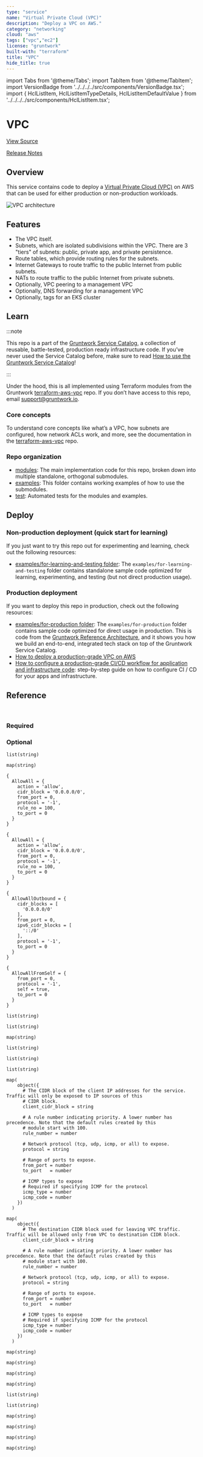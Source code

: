```yaml
---
type: "service"
name: "Virtual Private Cloud (VPC)"
description: "Deploy a VPC on AWS."
category: "networking"
cloud: "aws"
tags: ["vpc","ec2"]
license: "gruntwork"
built-with: "terraform"
title: "VPC"
hide_title: true
---
```


import Tabs from '@theme/Tabs';
import TabItem from '@theme/TabItem';
import VersionBadge from '../../../../src/components/VersionBadge.tsx';
import { HclListItem, HclListItemTypeDetails, HclListItemDefaultValue } from '../../../../src/components/HclListItem.tsx';

<VersionBadge version="0.85.0" lastModifiedVersion="0.84.0"/>

# VPC


<a href="https://github.com/gruntwork-io/terraform-aws-service-catalog/tree/master/modules/networking/vpc" className="link-button">View Source</a>

<a href="https://github.com/gruntwork-io/terraform-aws-service-catalog/releases?q=networking%2Fvpc" className="link-button" title="Release notes for only the service catalog versions which impacted this service.">Release Notes</a>

## Overview

This service contains code to deploy a [Virtual Private Cloud (VPC)](https://aws.amazon.com/vpc) on AWS that can be used
for either production or non-production workloads.

![VPC architecture](/img/reference/services/networking/vpc-subnets-diagram.png)

## Features

*   The VPC itself.
*   Subnets, which are isolated subdivisions within the VPC. There are 3 "tiers" of subnets: public, private app, and
    private persistence.
*   Route tables, which provide routing rules for the subnets.
*   Internet Gateways to route traffic to the public Internet from public subnets.
*   NATs to route traffic to the public Internet from private subnets.
*   Optionally, VPC peering to a management VPC
*   Optionally, DNS forwarding for a management VPC
*   Optionally, tags for an EKS cluster

## Learn

:::note

This repo is a part of the [Gruntwork Service Catalog](https://github.com/gruntwork-io/terraform-aws-service-catalog/),
a collection of reusable, battle-tested, production ready infrastructure code.
If you’ve never used the Service Catalog before, make sure to read
[How to use the Gruntwork Service Catalog](https://docs.gruntwork.io/reference/services/intro/overview)!

:::

Under the hood, this is all implemented using Terraform modules from the Gruntwork
[terraform-aws-vpc](https://github.com/gruntwork-io/terraform-aws-vpc) repo. If you don’t have access to this repo,
email <support@gruntwork.io>.

### Core concepts

To understand core concepts like what’s a VPC, how subnets are configured, how network ACLs work, and more, see the
documentation in the [terraform-aws-vpc](https://github.com/gruntwork-io/terraform-aws-vpc) repo.

### Repo organization

*   [modules](https://github.com/gruntwork-io/terraform-aws-service-catalog/tree/master/modules): The main implementation code for this repo, broken down into multiple standalone, orthogonal submodules.
*   [examples](https://github.com/gruntwork-io/terraform-aws-service-catalog/tree/master/examples): This folder contains working examples of how to use the submodules.
*   [test](https://github.com/gruntwork-io/terraform-aws-service-catalog/tree/master/test): Automated tests for the modules and examples.

## Deploy

### Non-production deployment (quick start for learning)

If you just want to try this repo out for experimenting and learning, check out the following resources:

*   [examples/for-learning-and-testing folder](https://github.com/gruntwork-io/terraform-aws-service-catalog/tree/master/examples/for-learning-and-testing): The
    `examples/for-learning-and-testing` folder contains standalone sample code optimized for learning, experimenting, and
    testing (but not direct production usage).

### Production deployment

If you want to deploy this repo in production, check out the following resources:

*   [examples/for-production folder](https://github.com/gruntwork-io/terraform-aws-service-catalog/tree/master/examples/for-production): The `examples/for-production` folder contains sample code
    optimized for direct usage in production. This is code from the
    [Gruntwork Reference Architecture](https://gruntwork.io/reference-architecture), and it shows you how we build an
    end-to-end, integrated tech stack on top of the Gruntwork Service Catalog.
*   [How to deploy a production-grade VPC on AWS](https://docs.gruntwork.io/guides/build-it-yourself/vpc/)
*   [How to configure a production-grade CI/CD workflow for application and infrastructure code](https://docs.gruntwork.io/guides/build-it-yourself/pipelines/):
    step-by-step guide on how to configure CI / CD for your apps and infrastructure.

## Reference

<Tabs>
<TabItem value="inputs" label="Inputs" default>

<br/>

### Required

<HclListItem name="aws_region" description="The AWS region in which all resources will be created" requirement="required" type="string">
</HclListItem>

<HclListItem name="cidr_block" description="The IP address range of the VPC in CIDR notation. A prefix of /18 is recommended. Do not use a prefix higher than /27. Examples include '10.100.0.0/18', '10.200.0.0/18', etc." requirement="required" type="string">
</HclListItem>

<HclListItem name="num_nat_gateways" description="The number of NAT Gateways to launch for this VPC. For production VPCs, a NAT Gateway should be placed in each Availability Zone (so likely 3 total), whereas for non-prod VPCs, just one Availability Zone (and hence 1 NAT Gateway) will suffice." requirement="required" type="number">
</HclListItem>

<HclListItem name="vpc_name" description="Name of the VPC. Examples include 'prod', 'dev', 'mgmt', etc." requirement="required" type="string">
</HclListItem>

### Optional

<HclListItem name="allow_private_persistence_internet_access" description="Should the private persistence subnet be allowed outbound access to the internet?" requirement="optional" type="bool">
<HclListItemDefaultValue defaultValue="false"/>
</HclListItem>

<HclListItem name="apply_default_nacl_rules" description="If true, will apply the default NACL rules in <a href=#default_nacl_ingress_rules><code>default_nacl_ingress_rules</code></a> and <a href=#default_nacl_egress_rules><code>default_nacl_egress_rules</code></a> on the default NACL of the VPC. Note that every VPC must have a default NACL - when this is false, the original default NACL rules managed by AWS will be used." requirement="optional" type="bool">
<HclListItemDefaultValue defaultValue="false"/>
</HclListItem>

<HclListItem name="associate_default_nacl_to_subnets" description="If true, will associate the default NACL to the public, private, and persistence subnets created by this module. Only used if <a href=#apply_default_nacl_rules><code>apply_default_nacl_rules</code></a> is true. Note that this does not guarantee that the subnets are associated with the default NACL. Subnets can only be associated with a single NACL. The default NACL association will be dropped if the subnets are associated with a custom NACL later." requirement="optional" type="bool">
<HclListItemDefaultValue defaultValue="true"/>
</HclListItem>

<HclListItem name="availability_zone_exclude_names" description="Specific Availability Zones in which subnets SHOULD NOT be created. Useful for when features / support is missing from a given AZ." requirement="optional" type="list">
<HclListItemTypeDetails>

```hcl
list(string)
```

</HclListItemTypeDetails>
<HclListItemDefaultValue defaultValue="[]"/>
</HclListItem>

<HclListItem name="create_dns_forwarder" description="Whether or not to create DNS forwarders from the Mgmt VPC to the App VPC to resolve private Route 53 endpoints. This is most useful when you want to keep your EKS Kubernetes API endpoint private to the VPC, but want to access it from the Mgmt VPC (where your VPN/Bastion servers are)." requirement="optional" type="bool">
<HclListItemDefaultValue defaultValue="false"/>
</HclListItem>

<HclListItem name="create_flow_logs" description="If you set this variable to false, this module will not create VPC Flow Logs resources. This is used as a workaround because Terraform does not allow you to use the 'count' parameter on modules. By using this parameter, you can optionally create or not create the resources within this module." requirement="optional" type="bool">
<HclListItemDefaultValue defaultValue="true"/>
</HclListItem>

<HclListItem name="create_igw" description="Whether the VPC will create an Internet Gateway. There are use cases when the VPC is desired to not be routable from the internet, and hence, they should not have an Internet Gateway. For example, when it is desired that public subnets exist but they are not directly public facing, since they can be routed from other VPC hosting the IGW." requirement="optional" type="bool">
<HclListItemDefaultValue defaultValue="true"/>
</HclListItem>

<HclListItem name="create_network_acls" description="If set to false, this module will NOT create Network ACLs. This is useful if you don't want to use Network ACLs or you want to provide your own Network ACLs outside of this module." requirement="optional" type="bool">
<HclListItemDefaultValue defaultValue="true"/>
</HclListItem>

<HclListItem name="create_peering_connection" description="Whether or not to create a peering connection to another VPC." requirement="optional" type="bool">
<HclListItemDefaultValue defaultValue="false"/>
</HclListItem>

<HclListItem name="create_private_app_subnet_nacls" description="If set to false, this module will NOT create the NACLs for the private app subnet tier." requirement="optional" type="bool">
<HclListItemDefaultValue defaultValue="true"/>
</HclListItem>

<HclListItem name="create_private_app_subnets" description="If set to false, this module will NOT create the private app subnet tier." requirement="optional" type="bool">
<HclListItemDefaultValue defaultValue="true"/>
</HclListItem>

<HclListItem name="create_private_persistence_subnet_nacls" description="If set to false, this module will NOT create the NACLs for the private persistence subnet tier." requirement="optional" type="bool">
<HclListItemDefaultValue defaultValue="true"/>
</HclListItem>

<HclListItem name="create_private_persistence_subnets" description="If set to false, this module will NOT create the private persistence subnet tier." requirement="optional" type="bool">
<HclListItemDefaultValue defaultValue="true"/>
</HclListItem>

<HclListItem name="create_public_subnet_nacls" description="If set to false, this module will NOT create the NACLs for the public subnet tier. This is useful for VPCs that only need private subnets." requirement="optional" type="bool">
<HclListItemDefaultValue defaultValue="true"/>
</HclListItem>

<HclListItem name="create_public_subnets" description="If set to false, this module will NOT create the public subnet tier. This is useful for VPCs that only need private subnets. Note that setting this to false also means the module will NOT create an Internet Gateway or the NAT gateways, so if you want any public Internet access in the VPC (even outbound access—e.g., to run apt get), you'll need to provide it yourself via some other mechanism (e.g., via VPC peering, a Transit Gateway, Direct Connect, etc)." requirement="optional" type="bool">
<HclListItemDefaultValue defaultValue="true"/>
</HclListItem>

<HclListItem name="create_vpc_endpoints" description="Create VPC endpoints for S3 and DynamoDB." requirement="optional" type="bool">
<HclListItemDefaultValue defaultValue="true"/>
</HclListItem>

<HclListItem name="custom_tags" description="A map of tags to apply to the VPC, Subnets, Route Tables, Internet Gateway, default security group, and default NACLs. The key is the tag name and the value is the tag value. Note that the tag 'Name' is automatically added by this module but may be optionally overwritten by this variable." requirement="optional" type="map">
<HclListItemTypeDetails>

```hcl
map(string)
```

</HclListItemTypeDetails>
<HclListItemDefaultValue defaultValue="{}"/>
</HclListItem>

<HclListItem name="default_nacl_egress_rules" description="The egress rules to apply to the default NACL in the VPC. This is the security group that is used by any subnet that doesn't have its own NACL attached. The value for this variable must be a map where the keys are a unique name for each rule and the values are objects with the same fields as the egress block in the aws_default_network_acl resource: https://registry.terraform.io/providers/hashicorp/aws/latest/docs/resources/default_network_acl." requirement="optional" type="any">
<HclListItemDefaultValue>

```hcl
{
  AllowAll = {
    action = 'allow',
    cidr_block = '0.0.0.0/0',
    from_port = 0,
    protocol = '-1',
    rule_no = 100,
    to_port = 0
  }
}
```

</HclListItemDefaultValue>
</HclListItem>

<HclListItem name="default_nacl_ingress_rules" description="The ingress rules to apply to the default NACL in the VPC. This is the NACL that is used by any subnet that doesn't have its own NACL attached. The value for this variable must be a map where the keys are a unique name for each rule and the values are objects with the same fields as the ingress block in the aws_default_network_acl resource: https://registry.terraform.io/providers/hashicorp/aws/latest/docs/resources/default_network_acl." requirement="optional" type="any">
<HclListItemDefaultValue>

```hcl
{
  AllowAll = {
    action = 'allow',
    cidr_block = '0.0.0.0/0',
    from_port = 0,
    protocol = '-1',
    rule_no = 100,
    to_port = 0
  }
}
```

</HclListItemDefaultValue>
</HclListItem>

<HclListItem name="default_security_group_egress_rules" description="The egress rules to apply to the default security group in the VPC. This is the security group that is used by any resource that doesn't have its own security group attached. The value for this variable must be a map where the keys are a unique name for each rule and the values are objects with the same fields as the egress block in the aws_default_security_group resource: https://registry.terraform.io/providers/hashicorp/aws/latest/docs/resources/default_security_group#egress-block." requirement="optional" type="any">
<HclListItemDefaultValue>

```hcl
{
  AllowAllOutbound = {
    cidr_blocks = [
      '0.0.0.0/0'
    ],
    from_port = 0,
    ipv6_cidr_blocks = [
      '::/0'
    ],
    protocol = '-1',
    to_port = 0
  }
}
```

</HclListItemDefaultValue>
</HclListItem>

<HclListItem name="default_security_group_ingress_rules" description="The ingress rules to apply to the default security group in the VPC. This is the security group that is used by any resource that doesn't have its own security group attached. The value for this variable must be a map where the keys are a unique name for each rule and the values are objects with the same fields as the ingress block in the aws_default_security_group resource: https://registry.terraform.io/providers/hashicorp/aws/latest/docs/resources/default_security_group#ingress-block." requirement="optional" type="any">
<HclListItemDefaultValue>

```hcl
{
  AllowAllFromSelf = {
    from_port = 0,
    protocol = '-1',
    self = true,
    to_port = 0
  }
}
```

</HclListItemDefaultValue>
</HclListItem>

<HclListItem name="destination_vpc_resolver_name" description="Name to set for the destination VPC resolver (inbound from origin VPC to destination VPC). If null (default), defaults to 'DESTINATION_VPC_NAME-from-ORIGIN_VPC_NAME-in'." requirement="optional" type="string">
<HclListItemDefaultValue defaultValue="null"/>
</HclListItem>

<HclListItem name="eks_cluster_names" description="The names of EKS clusters that will be deployed into the VPC, if <a href=#tag_for_use_with_eks><code>tag_for_use_with_eks</code></a> is true." requirement="optional" type="list">
<HclListItemTypeDetails>

```hcl
list(string)
```

</HclListItemTypeDetails>
<HclListItemDefaultValue defaultValue="[]"/>
</HclListItem>

<HclListItem name="enable_default_security_group" description="If set to false, the default security groups will NOT be created." requirement="optional" type="bool">
<HclListItemDefaultValue defaultValue="true"/>
</HclListItem>

<HclListItem name="flow_log_cloudwatch_iam_role_name" description="The name to use for the flow log IAM role. This can be useful if you provision the VPC without admin privileges which needs setting IAM:PassRole on deployment role. When null, a default name based on the VPC name will be chosen." requirement="optional" type="string">
<HclListItemDefaultValue defaultValue="null"/>
</HclListItem>

<HclListItem name="flow_log_cloudwatch_log_group_name" description="The name to use for the CloudWatch Log group used for storing flow log. When null, a default name based on the VPC name will be chosen." requirement="optional" type="string">
<HclListItemDefaultValue defaultValue="null"/>
</HclListItem>

<HclListItem name="flow_logs_traffic_type" description="The type of traffic to capture in the VPC flow log. Valid values include ACCEPT, REJECT, or ALL. Defaults to REJECT. Only used if create_flow_logs is true." requirement="optional" type="string">
<HclListItemDefaultValue defaultValue="REJECT"/>
</HclListItem>

<HclListItem name="iam_role_permissions_boundary" description="The ARN of the policy that is used to set the permissions boundary for the IAM role." requirement="optional" type="string">
<HclListItemDefaultValue defaultValue="null"/>
</HclListItem>

<HclListItem name="kms_key_arn" description="The ARN of a KMS key to use for encrypting VPC the flow log. A new KMS key will be created if this is not supplied." requirement="optional" type="string">
<HclListItemDefaultValue defaultValue="null"/>
</HclListItem>

<HclListItem name="kms_key_deletion_window_in_days" description="The number of days to retain this KMS Key (a Customer Master Key) after it has been marked for deletion. Setting to null defaults to the provider default, which is the maximum possible value (30 days)." requirement="optional" type="number">
<HclListItemDefaultValue defaultValue="null"/>
</HclListItem>

<HclListItem name="kms_key_user_iam_arns" description="VPC Flow Logs will be encrypted with a KMS Key (a Customer Master Key). The IAM Users specified in this list will have access to this key." requirement="optional" type="list">
<HclListItemTypeDetails>

```hcl
list(string)
```

</HclListItemTypeDetails>
<HclListItemDefaultValue defaultValue="null"/>
</HclListItem>

<HclListItem name="nat_gateway_custom_tags" description="A map of tags to apply to the NAT gateways, on top of the custom_tags. The key is the tag name and the value is the tag value. Note that tags defined here will override tags defined as custom_tags in case of conflict." requirement="optional" type="map">
<HclListItemTypeDetails>

```hcl
map(string)
```

</HclListItemTypeDetails>
<HclListItemDefaultValue defaultValue="{}"/>
</HclListItem>

<HclListItem name="num_availability_zones" description="How many AWS Availability Zones (AZs) to use. One subnet of each type (public, private app) will be created in each AZ. Note that this must be less than or equal to the total number of AZs in a region. A value of null means all AZs should be used. For example, if you specify 3 in a region with 5 AZs, subnets will be created in just 3 AZs instead of all 5. Defaults to all AZs in a region." requirement="optional" type="number">
<HclListItemDefaultValue defaultValue="null"/>
</HclListItem>

<HclListItem name="origin_vpc_cidr_block" description="The CIDR block of the origin VPC." requirement="optional" type="string">
<HclListItemDefaultValue defaultValue="null"/>
</HclListItem>

<HclListItem name="origin_vpc_id" description="The ID of the origin VPC to use when creating peering connections and DNS forwarding." requirement="optional" type="string">
<HclListItemDefaultValue defaultValue="null"/>
</HclListItem>

<HclListItem name="origin_vpc_name" description="The name of the origin VPC to use when creating peering connections and DNS forwarding." requirement="optional" type="string">
<HclListItemDefaultValue defaultValue="null"/>
</HclListItem>

<HclListItem name="origin_vpc_public_subnet_ids" description="The public subnets in the origin VPC to use when creating route53 resolvers. These are public subnets due to network ACLs restrictions. Although the forwarder is addressable publicly, access is blocked by security groups." requirement="optional" type="list">
<HclListItemTypeDetails>

```hcl
list(string)
```

</HclListItemTypeDetails>
<HclListItemDefaultValue defaultValue="null"/>
</HclListItem>

<HclListItem name="origin_vpc_resolver_name" description="Name to set for the origin VPC resolver (outbound from origin VPC to destination VPC). If null (default), defaults to 'ORIGIN_VPC_NAME-to-DESTINATION_VPC_NAME-out'." requirement="optional" type="string">
<HclListItemDefaultValue defaultValue="null"/>
</HclListItem>

<HclListItem name="origin_vpc_route_table_ids" description="A list of route tables from the origin VPC that should have routes to this app VPC." requirement="optional" type="list">
<HclListItemTypeDetails>

```hcl
list(string)
```

</HclListItemTypeDetails>
<HclListItemDefaultValue defaultValue="[]"/>
</HclListItem>

<HclListItem name="persistence_propagating_vgws" description="A list of Virtual Private Gateways that will propagate routes to persistence subnets. All routes from VPN connections that use Virtual Private Gateways listed here will appear in route tables of persistence subnets. If left empty, no routes will be propagated." requirement="optional" type="list">
<HclListItemTypeDetails>

```hcl
list(string)
```

</HclListItemTypeDetails>
<HclListItemDefaultValue defaultValue="[]"/>
</HclListItem>

<HclListItem name="persistence_subnet_bits" description="Takes the CIDR prefix and adds these many bits to it for calculating subnet ranges.  MAKE SURE if you change this you also change the CIDR spacing or you may hit errors.  See cidrsubnet interpolation in terraform config for more information." requirement="optional" type="number">
<HclListItemDefaultValue defaultValue="5"/>
</HclListItem>

<HclListItem name="persistence_subnet_spacing" description="The amount of spacing between the private persistence subnets. Default: 2 times the value of private_subnet_spacing." requirement="optional" type="number">
<HclListItemDefaultValue defaultValue="null"/>
</HclListItem>

<HclListItem name="private_app_allow_inbound_ports_from_cidr" description="A map of unique names to client IP CIDR block and inbound ports that should be exposed in the private app subnet tier nACLs. This is useful when exposing your service on a privileged port with an NLB, where the address isn't translated." requirement="optional" type="map">
<HclListItemTypeDetails>

```hcl
map(
    object({
      # The CIDR block of the client IP addresses for the service. Traffic will only be exposed to IP sources of this
      # CIDR block.
      client_cidr_block = string

      # A rule number indicating priority. A lower number has precedence. Note that the default rules created by this
      # module start with 100.
      rule_number = number

      # Network protocol (tcp, udp, icmp, or all) to expose.
      protocol = string

      # Range of ports to expose.
      from_port = number
      to_port   = number

      # ICMP types to expose
      # Required if specifying ICMP for the protocol
      icmp_type = number
      icmp_code = number
    })
  )
```

</HclListItemTypeDetails>
<HclListItemDefaultValue defaultValue="{}"/>
</HclListItem>

<HclListItem name="private_app_allow_outbound_ports_to_destination_cidr" description="A map of unique names to destination IP CIDR block and outbound ports that should be allowed in the private app subnet tier nACLs. This is useful when allowing your VPC specific outbound communication to defined CIDR blocks(known networks)" requirement="optional" type="map">
<HclListItemTypeDetails>

```hcl
map(
    object({
      # The destination CIDR block used for leaving VPC traffic. Traffic will be allowed only from VPC to destination CIDR block.
      client_cidr_block = string

      # A rule number indicating priority. A lower number has precedence. Note that the default rules created by this
      # module start with 100.
      rule_number = number

      # Network protocol (tcp, udp, icmp, or all) to expose.
      protocol = string

      # Range of ports to expose.
      from_port = number
      to_port   = number

      # ICMP types to expose
      # Required if specifying ICMP for the protocol
      icmp_type = number
      icmp_code = number
    })
  )
```

</HclListItemTypeDetails>
<HclListItemDefaultValue defaultValue="{}"/>
</HclListItem>

<HclListItem name="private_app_subnet_cidr_blocks" description="A map listing the specific CIDR blocks desired for each private-app subnet. The key must be in the form AZ-0, AZ-1, ... AZ-n where n is the number of Availability Zones. If left blank, we will compute a reasonable CIDR block for each subnet." requirement="optional" type="map">
<HclListItemTypeDetails>

```hcl
map(string)
```

</HclListItemTypeDetails>
<HclListItemDefaultValue defaultValue="{}"/>
</HclListItem>

<HclListItem name="private_app_subnet_custom_tags" description="A map of tags to apply to the private-app Subnet, on top of the custom_tags. The key is the tag name and the value is the tag value. Note that tags defined here will override tags defined as custom_tags in case of conflict." requirement="optional" type="map">
<HclListItemTypeDetails>

```hcl
map(string)
```

</HclListItemTypeDetails>
<HclListItemDefaultValue defaultValue="{}"/>
</HclListItem>

<HclListItem name="private_persistence_subnet_cidr_blocks" description="A map listing the specific CIDR blocks desired for each private-persistence subnet. The key must be in the form AZ-0, AZ-1, ... AZ-n where n is the number of Availability Zones. If left blank, we will compute a reasonable CIDR block for each subnet." requirement="optional" type="map">
<HclListItemTypeDetails>

```hcl
map(string)
```

</HclListItemTypeDetails>
<HclListItemDefaultValue defaultValue="{}"/>
</HclListItem>

<HclListItem name="private_persistence_subnet_custom_tags" description="A map of tags to apply to the private-persistence Subnet, on top of the custom_tags. The key is the tag name and the value is the tag value. Note that tags defined here will override tags defined as custom_tags in case of conflict." requirement="optional" type="map">
<HclListItemTypeDetails>

```hcl
map(string)
```

</HclListItemTypeDetails>
<HclListItemDefaultValue defaultValue="{}"/>
</HclListItem>

<HclListItem name="private_propagating_vgws" description="A list of Virtual Private Gateways that will propagate routes to private subnets. All routes from VPN connections that use Virtual Private Gateways listed here will appear in route tables of private subnets. If left empty, no routes will be propagated." requirement="optional" type="list">
<HclListItemTypeDetails>

```hcl
list(string)
```

</HclListItemTypeDetails>
<HclListItemDefaultValue defaultValue="[]"/>
</HclListItem>

<HclListItem name="private_subnet_bits" description="Takes the CIDR prefix and adds these many bits to it for calculating subnet ranges.  MAKE SURE if you change this you also change the CIDR spacing or you may hit errors.  See cidrsubnet interpolation in terraform config for more information." requirement="optional" type="number">
<HclListItemDefaultValue defaultValue="5"/>
</HclListItem>

<HclListItem name="private_subnet_spacing" description="The amount of spacing between private app subnets. Defaults to subnet_spacing in vpc-app module if not set." requirement="optional" type="number">
<HclListItemDefaultValue defaultValue="null"/>
</HclListItem>

<HclListItem name="public_propagating_vgws" description="A list of Virtual Private Gateways that will propagate routes to public subnets. All routes from VPN connections that use Virtual Private Gateways listed here will appear in route tables of public subnets. If left empty, no routes will be propagated." requirement="optional" type="list">
<HclListItemTypeDetails>

```hcl
list(string)
```

</HclListItemTypeDetails>
<HclListItemDefaultValue defaultValue="[]"/>
</HclListItem>

<HclListItem name="public_subnet_bits" description="Takes the CIDR prefix and adds these many bits to it for calculating subnet ranges.  MAKE SURE if you change this you also change the CIDR spacing or you may hit errors.  See cidrsubnet interpolation in terraform config for more information." requirement="optional" type="number">
<HclListItemDefaultValue defaultValue="5"/>
</HclListItem>

<HclListItem name="public_subnet_cidr_blocks" description="A map listing the specific CIDR blocks desired for each public subnet. The key must be in the form AZ-0, AZ-1, ... AZ-n where n is the number of Availability Zones. If left blank, we will compute a reasonable CIDR block for each subnet." requirement="optional" type="map">
<HclListItemTypeDetails>

```hcl
map(string)
```

</HclListItemTypeDetails>
<HclListItemDefaultValue defaultValue="{}"/>
</HclListItem>

<HclListItem name="public_subnet_custom_tags" description="A map of tags to apply to the public Subnet, on top of the custom_tags. The key is the tag name and the value is the tag value. Note that tags defined here will override tags defined as custom_tags in case of conflict." requirement="optional" type="map">
<HclListItemTypeDetails>

```hcl
map(string)
```

</HclListItemTypeDetails>
<HclListItemDefaultValue defaultValue="{}"/>
</HclListItem>

<HclListItem name="security_group_tags" description="A map of tags to apply to the default Security Group, on top of the custom_tags. The key is the tag name and the value is the tag value. Note that tags defined here will override tags defined as custom_tags in case of conflict." requirement="optional" type="map">
<HclListItemTypeDetails>

```hcl
map(string)
```

</HclListItemTypeDetails>
<HclListItemDefaultValue defaultValue="{}"/>
</HclListItem>

<HclListItem name="subnet_spacing" description="The amount of spacing between the different subnet types" requirement="optional" type="number">
<HclListItemDefaultValue defaultValue="10"/>
</HclListItem>

<HclListItem name="tag_for_use_with_eks" description="The VPC resources need special tags for discoverability by Kubernetes to use with certain features, like deploying ALBs." requirement="optional" type="bool">
<HclListItemDefaultValue defaultValue="false"/>
</HclListItem>

<HclListItem name="tenancy" description="The allowed tenancy of instances launched into the selected VPC. Must be one of: default, dedicated, or host." requirement="optional" type="string">
<HclListItemDefaultValue defaultValue="default"/>
</HclListItem>

<HclListItem name="use_managed_iam_policies" description="When true, all IAM policies will be managed as dedicated policies rather than inline policies attached to the IAM roles. Dedicated managed policies are friendlier to automated policy checkers, which may scan a single resource for findings. As such, it is important to avoid inline policies when targeting compliance with various security standards." requirement="optional" type="bool">
<HclListItemDefaultValue defaultValue="true"/>
</HclListItem>

<HclListItem name="vpc_custom_tags" description="A map of tags to apply just to the VPC itself, but not any of the other resources. The key is the tag name and the value is the tag value. Note that tags defined here will override tags defined as custom_tags in case of conflict." requirement="optional" type="map">
<HclListItemTypeDetails>

```hcl
map(string)
```

</HclListItemTypeDetails>
<HclListItemDefaultValue defaultValue="{}"/>
</HclListItem>

</TabItem>
<TabItem value="outputs" label="Outputs">

<br/>

<HclListItem name="availability_zones" description="The availability zones of the VPC">
</HclListItem>

<HclListItem name="default_security_group_id" description="The ID of the default security group of this VPC.">
</HclListItem>

<HclListItem name="dynamodb_vpc_endpoint_id">
</HclListItem>

<HclListItem name="nat_gateway_public_ip_count" description="Count of public IPs from the NAT Gateway">
</HclListItem>

<HclListItem name="nat_gateway_public_ips" description="A list of public IPs from the NAT Gateway">
</HclListItem>

<HclListItem name="num_availability_zones" description="The number of availability zones of the VPC">
</HclListItem>

<HclListItem name="private_app_subnet_cidr_blocks" description="The private IP address range of the VPC in CIDR notation.">
</HclListItem>

<HclListItem name="private_app_subnet_ids" description="A list of IDs of the private app subnets in the VPC">
</HclListItem>

<HclListItem name="private_app_subnet_route_table_ids" description="A list of IDs of the private app subnet routing table.">
</HclListItem>

<HclListItem name="private_app_subnets" description="A map of all private-app subnets, with the subnet name as key, and all `aws-subnet` properties as the value.">
</HclListItem>

<HclListItem name="private_app_subnets_network_acl_id" description="The ID of the private subnet's ACL">
</HclListItem>

<HclListItem name="private_persistence_route_table_ids" description="A list of IDs of the private persistence subnet routing table.">
</HclListItem>

<HclListItem name="private_persistence_subnet_cidr_blocks" description="The private IP address range of the VPC Persistence tier in CIDR notation.">
</HclListItem>

<HclListItem name="private_persistence_subnet_ids" description="The IDs of the private persistence tier subnets of the VPC.">
</HclListItem>

<HclListItem name="private_persistence_subnets" description="A map of all private-persistence subnets, with the subnet name as key, and all `aws-subnet` properties as the value.">
</HclListItem>

<HclListItem name="private_persistence_subnets_network_acl_id" description="The ID of the private persistence subnet's ACL">
</HclListItem>

<HclListItem name="public_subnet_cidr_blocks" description="The public IP address range of the VPC in CIDR notation.">
</HclListItem>

<HclListItem name="public_subnet_ids" description="A list of IDs of the public subnets of the VPC.">
</HclListItem>

<HclListItem name="public_subnet_route_table_id" description="The ID of the public routing table.">
</HclListItem>

<HclListItem name="public_subnets" description="A map of all public subnets, with the subnet name as key, and all `aws-subnet` properties as the value.">
</HclListItem>

<HclListItem name="public_subnets_network_acl_id" description="The ID of the public subnet's ACL">
</HclListItem>

<HclListItem name="s3_vpc_endpoint_id">
</HclListItem>

<HclListItem name="vpc_cidr_block" description="The IP address range of the VPC in CIDR notation.">
</HclListItem>

<HclListItem name="vpc_id" description="The ID of the VPC.">
</HclListItem>

<HclListItem name="vpc_name" description="The name configured for VPC.">
</HclListItem>

<HclListItem name="vpc_ready" description="Indicates whether or not the VPC has finished creating">
</HclListItem>

</TabItem>
</Tabs>


<!-- ##DOCS-SOURCER-START
{"sourcePlugin":"service-catalog-api","hash":"fd815d5bdb953e7faba46c2ae7696b0a"}
##DOCS-SOURCER-END -->
